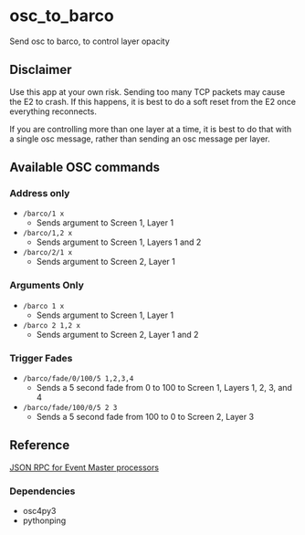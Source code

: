 # osc_to_barco
 Send osc to barco, to control layer opacity

## Disclaimer
Use this app at your own risk. Sending too many TCP packets may cause the E2 to crash. If this happens, it is best to do a soft reset from the E2 once everything reconnects.

If you are controlling more than one layer at a time, it is best to do that with a single osc message, rather than sending an osc message per layer.

 ## Available OSC commands
 ### Address only
- `/barco/1 x`
  - Sends argument to Screen 1, Layer 1
- `/barco/1,2 x`
  - Sends argument to Screen 1, Layers 1 and 2
- `/barco/2/1 x`
  - Sends argument to Screen 2, Layer 1

### Arguments Only
- `/barco 1 x`
  - Sends argument to Screen 1, Layer 1
- `/barco 2 1,2 x`
  - Sends argument to Screen 2, Layer 1 and 2

### Trigger Fades
- `/barco/fade/0/100/5 1,2,3,4`
  - Sends a 5 second fade from 0 to 100 to Screen 1, Layers 1, 2, 3, and 4
- `/barco/fade/100/0/5 2 3`
  - Sends a 5 second fade from 100 to 0 to Screen 2, Layer 3

## Reference
[JSON RPC for Event Master processors](https://www.barco.com/en/support/docs/TDE11446)

### Dependencies
- osc4py3
- pythonping
